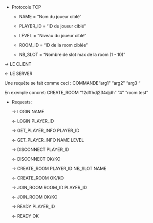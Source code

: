 - Protocole TCP

  * NAME = “Nom du joueur ciblé”

  * PLAYER_ID = “ID du joueur ciblé”
  
  * LEVEL = “Niveau du joueur ciblé”
 
  * ROOM_ID = “ID de la room ciblée”

  * NB_SLOT = “Nombre de slot max de la room (1 - 10)”
  
→ LE CLIENT

← LE SERVER

  Une requête se fait comme ceci :
  COMMANDE<SP>“arg1"<SP> “arg2"<SP> “arg3 “
  
  En exemple concret:
  CREATE_ROOM “12dffhdj234djdh” “4” “room test”
  
* Requests:

  → LOGIN NAME
  
  ← LOGIN PLAYER_ID
  
  → GET_PLAYER_INFO PLAYER_ID
  
  ← GET_PLAYER_INFO NAME LEVEL
  
  → DISCONNECT PLAYER_ID
  
  ← DISCONNECT OK/KO
  
  → CREATE_ROOM PLAYER_ID NB_SLOT NAME
  
  ← CREATE_ROOM OK/KO
  
  → JOIN_ROOM ROOM_ID PLAYER_ID
  
  ← JOIN_ROOM OK/KO
  
  → READY PLAYER_ID
  
  ← READY OK

